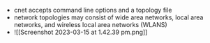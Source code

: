 
- cnet accepts command line options and a topology file 
- network topologies may consist of wide area networks, local area networks, and wireless local area networks (WLANS)
- ![[Screenshot 2023-03-15 at 1.42.39 pm.png]]